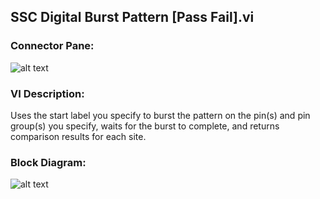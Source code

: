 ## **SSC Digital Burst Pattern [Pass Fail].vi**
### Connector Pane:
![alt text](/Digital/SSC%20Digital/Pattern%20Actions/SSC%20Digital%20Burst%20Pattern%20[Pass%20Fail].vic.png "SSC Digital Burst Pattern [Pass Fail].vi connector pane")

### VI Description:
Uses the start label you specify to burst the pattern on the pin(s) and pin group(s) you specify, waits for the burst to complete, and returns comparison results for each site.

### Block Diagram:
![alt text](/Digital/SSC%20Digital/Pattern%20Actions/SSC%20Digital%20Burst%20Pattern%20[Pass%20Fail].vid.png "SSC Digital Burst Pattern [Pass Fail].vi block diagram")
